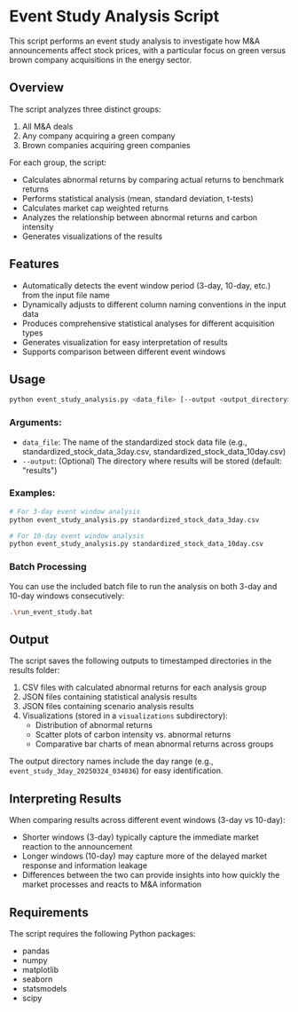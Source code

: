 # Event Study Analysis Script

This script performs an event study analysis to investigate how M&A announcements affect stock prices, with a particular focus on green versus brown company acquisitions in the energy sector.

## Overview

The script analyzes three distinct groups:
1. All M&A deals
2. Any company acquiring a green company
3. Brown companies acquiring green companies

For each group, the script:
- Calculates abnormal returns by comparing actual returns to benchmark returns
- Performs statistical analysis (mean, standard deviation, t-tests)
- Calculates market cap weighted returns
- Analyzes the relationship between abnormal returns and carbon intensity
- Generates visualizations of the results

## Features

- Automatically detects the event window period (3-day, 10-day, etc.) from the input file name
- Dynamically adjusts to different column naming conventions in the input data
- Produces comprehensive statistical analyses for different acquisition types
- Generates visualization for easy interpretation of results
- Supports comparison between different event windows

## Usage

```bash
python event_study_analysis.py <data_file> [--output <output_directory>]
```

### Arguments:

- `data_file`: The name of the standardized stock data file (e.g., standardized_stock_data_3day.csv, standardized_stock_data_10day.csv)
- `--output`: (Optional) The directory where results will be stored (default: "results")

### Examples:

```bash
# For 3-day event window analysis
python event_study_analysis.py standardized_stock_data_3day.csv

# For 10-day event window analysis
python event_study_analysis.py standardized_stock_data_10day.csv
```

### Batch Processing

You can use the included batch file to run the analysis on both 3-day and 10-day windows consecutively:

```bash
.\run_event_study.bat
```

## Output

The script saves the following outputs to timestamped directories in the results folder:

1. CSV files with calculated abnormal returns for each analysis group
2. JSON files containing statistical analysis results
3. JSON files containing scenario analysis results
4. Visualizations (stored in a `visualizations` subdirectory):
   - Distribution of abnormal returns
   - Scatter plots of carbon intensity vs. abnormal returns
   - Comparative bar charts of mean abnormal returns across groups

The output directory names include the day range (e.g., `event_study_3day_20250324_034036`) for easy identification.

## Interpreting Results

When comparing results across different event windows (3-day vs 10-day):
- Shorter windows (3-day) typically capture the immediate market reaction to the announcement
- Longer windows (10-day) may capture more of the delayed market response and information leakage
- Differences between the two can provide insights into how quickly the market processes and reacts to M&A information

## Requirements

The script requires the following Python packages:
- pandas
- numpy
- matplotlib
- seaborn
- statsmodels
- scipy 